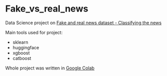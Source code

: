 # Fake_vs_real_news
Data Science project on <a href="https://www.kaggle.com/datasets/clmentbisaillon/fake-and-real-news-dataset">Fake and real news dataset - Classifying the news</a>

Main tools used for project:
- sklearn
- huggingface
- xgboost
- catboost

Whole project was written in <a href="https://colab.research.google.com/">Google Colab</a>
